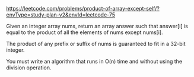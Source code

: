 https://leetcode.com/problems/product-of-array-except-self/?envType=study-plan-v2&envId=leetcode-75

Given an integer array nums, return an array answer such that answer[i] is equal to the product of all the elements of nums except nums[i].

The product of any prefix or suffix of nums is guaranteed to fit in a 32-bit integer.

You must write an algorithm that runs in O(n) time and without using the division operation.